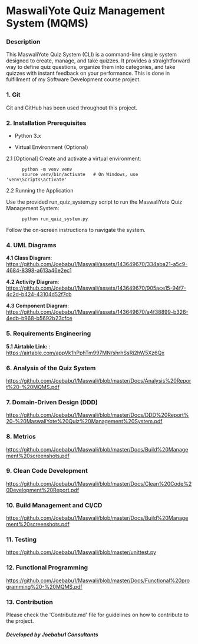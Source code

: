 # **MaswaliYote Quiz Management System (MQMS)**

### Description

This MaswaliYote Quiz System (CLI) is a command-line simple system designed to create, manage, and take quizzes. It provides a straightforward way to define quiz questions, organize them into categories, and take quizzes with instant feedback on your performance. This is done in fulfillment of my Software Development course project.

### 1. Git
Git and GitHub has been used throughout this project. 

### 2. Installation Prerequisites

+ Python 3.x

+ Virtual Environment (Optional)

2.1 [Optional] Create and activate a virtual environment:

          python -m venv venv
          source venv/bin/activate   # On Windows, use 'venv\Scripts\activate'

2.2 Running the Application

Use the provided run_quiz_system.py script to run the MaswaliYote Quiz Management System:

          python run_quiz_system.py

Follow the on-screen instructions to navigate the system.

### 4. UML Diagrams

**4.1 Class Diagram**:      
https://github.com/Joebabu1/Maswali/assets/143649670/334aba21-a5c9-4684-8398-a613a46e2ec1

 **4.2 Activity Diagram**:    
 https://github.com/Joebabu1/Maswali/assets/143649670/905ace15-94f7-4c2d-b424-43104d52f7cb

**4.3 Component Diagram**: 
https://github.com/Joebabu1/Maswali/assets/143649670/a4f38899-b326-4edb-b968-b5692b23cfce


### 5. Requirements Engineering
   
**5.1 Airtable Link:** :     https://airtable.com/appVk1hPphTm997MN/shrhSsRi2hW5Xz6Qx

### 6. Analysis of the Quiz System
 
https://github.com/Joebabu1/Maswali/blob/master/Docs/Analysis%20Report%20-%20MQMS.pdf

### 7. Domain-Driven Design (DDD)

https://github.com/Joebabu1/Maswali/blob/master/Docs/DDD%20Report%20-%20MaswaliYote%20Quiz%20Management%20System.pdf

### 8. Metrics

https://github.com/Joebabu1/Maswali/blob/master/Docs/Build%20Management%20screenshots.pdf 

### 9. Clean Code Development

https://github.com/Joebabu1/Maswali/blob/master/Docs/Clean%20Code%20Development%20Report.pdf

### 10. Build Management and CI/CD

https://github.com/Joebabu1/Maswali/blob/master/Docs/Build%20Management%20screenshots.pdf

### 11. Testing

https://github.com/Joebabu1/Maswali/blob/master/unittest.py

### 12. Functional Programming

https://github.com/Joebabu1/Maswali/blob/master/Docs/Functional%20programming%20-%20MQMS.pdf

### 13. Contribution

Please check the 'Contribute.md' file for guidelines on how to contribute to the project.

  ##### Developed by Joebabu1 Consultants

